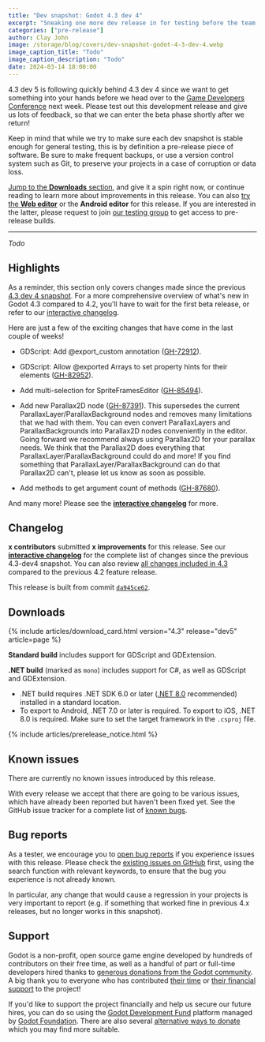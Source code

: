 ```yaml
---
title: "Dev snapshot: Godot 4.3 dev 4"
excerpt: "Sneaking one more dev release in for testing before the team heads to GDC!"
categories: ["pre-release"]
author: Clay John
image: /storage/blog/covers/dev-snapshot-godot-4-3-dev-4.webp
image_caption_title: "Todo"
image_caption_description: "Todo"
date: 2024-03-14 18:00:00
---
```


4.3 dev 5 is following quickly behind 4.3 dev 4 since we want to get something into your hands before we head over to the [Game Developers Conference](https://godotengine.org/article/godot-at-gdc-2024/) next week. Please test out this development release and give us lots of feedback, so that we can enter the beta phase shortly after we return!

Keep in mind that while we try to make sure each dev snapshot is stable enough for general testing, this is by definition a pre-release piece of software. Be sure to make frequent backups, or use a version control system such as Git, to preserve your projects in a case of corruption or data loss.

[Jump to the **Downloads** section](#downloads), and give it a spin right now, or continue reading to learn more about improvements in this release. You can also [try the **Web editor**](https://editor.godotengine.org/releases/4.3.dev5/) or the **Android editor** for this release. If you are interested in the latter, please request to join [our testing group](https://groups.google.com/g/godot-testers) to get access to pre-release builds.

-----

*Todo*

## Highlights


As a reminder, this section only covers changes made since the previous [4.3 dev 4 snapshot](/article/dev-snapshot-godot-4-3-dev-4/). For a more comprehensive overview of what's new in Godot 4.3 compared to 4.2, you'll have to wait for the first beta release, or refer to our [interactive changelog](https://godotengine.github.io/godot-interactive-changelog/#4.3).

Here are just a few of the exciting changes that have come in the last couple of weeks!

- GDScript: Add @export_custom annotation ([GH-72912](https://github.com/godotengine/godot/pull/72912)).

- GDScript: Allow @exported Arrays to set property hints for their elements ([GH-82952](https://github.com/godotengine/godot/pull/82952)).

- Add multi-selection for SpriteFramesEditor ([GH-85494](https://github.com/godotengine/godot/pull/85494)).

- Add new Parallax2D node ([GH-87391](https://github.com/godotengine/godot/pull/87391)). This supersedes the current ParallaxLayer/ParallaxBackground nodes and removes many limitations that we had with them. You can even convert ParallaxLayers and ParallaxBackgrounds into Parallax2D nodes conveniently in the editor. Going forward we recommend always using Parallax2D for your parallax needs. We think that the Parallax2D does everything that ParallaxLayer/ParallaxBackground could do and more! If you find something that ParallaxLayer/ParallaxBackground can do that Parallax2D can't, please let us know as soon as possible.

- Add methods to get argument count of methods ([GH-87680](https://github.com/godotengine/godot/pull/87680)).

And many more! Please see the [**interactive changelog**](https://godotengine.github.io/godot-interactive-changelog/#4.3-dev5) for more.

## Changelog

**x contributors** submitted **x improvements** for this release. See our [**interactive changelog**](https://godotengine.github.io/godot-interactive-changelog/#4.3-dev5) for the complete list of changes since the previous 4.3-dev4 snapshot. You can also review [all changes included in 4.3](https://godotengine.github.io/godot-interactive-changelog/#4.3) compared to the previous 4.2 feature release.

This release is built from commit [`da945ce62`](https://github.com/godotengine/godot/commit/da945ce6266ce27ba63b6b08dc0eb2414594f7cb).

## Downloads

{% include articles/download_card.html version="4.3" release="dev5" article=page %}

**Standard build** includes support for GDScript and GDExtension.

**.NET build** (marked as `mono`) includes support for C#, as well as GDScript and GDExtension.
- .NET build requires .NET SDK 6.0 or later ([.NET 8.0](https://dotnet.microsoft.com/en-us/download/dotnet/8.0) recommended) installed in a standard location.
- To export to Android, .NET 7.0 or later is required. To export to iOS, .NET 8.0 is required. Make sure to set the target framework in the `.csproj` file.

{% include articles/prerelease_notice.html %}

## Known issues

There are currently no known issues introduced by this release.

With every release we accept that there are going to be various issues, which have already been reported but haven't been fixed yet. See the GitHub issue tracker for a complete list of [known bugs](https://github.com/godotengine/godot/issues?q=is%3Aissue+is%3Aopen+label%3Abug+).

## Bug reports

As a tester, we encourage you to [open bug reports](https://github.com/godotengine/godot/issues) if you experience issues with this release. Please check the [existing issues on GitHub](https://github.com/godotengine/godot/issues) first, using the search function with relevant keywords, to ensure that the bug you experience is not already known.

In particular, any change that would cause a regression in your projects is very important to report (e.g. if something that worked fine in previous 4.x releases, but no longer works in this snapshot).

## Support

Godot is a non-profit, open source game engine developed by hundreds of contributors on their free time, as well as a handful of part or full-time developers hired thanks to [generous donations from the Godot community](https://fund.godotengine.org/). A big thank you to everyone who has contributed [their time](https://github.com/godotengine/godot/blob/master/AUTHORS.md) or [their financial support](https://github.com/godotengine/godot/blob/master/DONORS.md) to the project!

If you'd like to support the project financially and help us secure our future hires, you can do so using the [Godot Development Fund](https://fund.godotengine.org/) platform managed by [Godot Foundation](https://godot.foundation/). There are also several [alternative ways to donate](/donate) which you may find more suitable.
